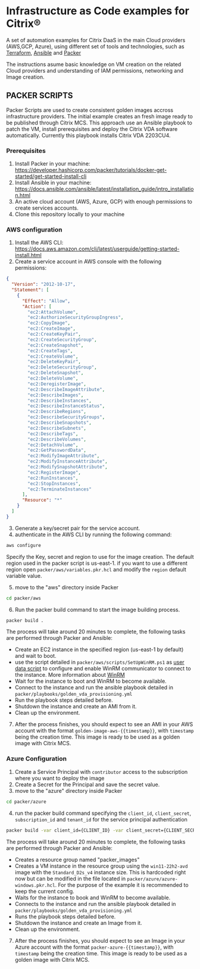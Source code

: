# Infrastructure as Code examples for Citrix®

A set of automation examples for Citrix DaaS in the main Cloud providers (AWS,GCP, Azure), using different set of tools and technologies, such as [Terraform](https://www.terraform.io), [Ansible](https://www.ansible.com) and [Packer](https://www.packer.io)

The instructions asume basic knowledge on VM creation on the related Cloud providers and understanding of IAM permissions, networking and Image creation.

## PACKER SCRIPTS

Packer Scripts are used to create consistent golden images accross infrastructure providers. The initial example creates an fresh image ready to be published through Citrix MCS. This approach use an Ansible playbook to patch the VM, install prerequisites and deploy the Citrix VDA software automatically. Currently this playbook installs Citrix VDA 2203CU4.

### Prerequisites

1. Install Packer in your machine: https://developer.hashicorp.com/packer/tutorials/docker-get-started/get-started-install-cli
2. Install Ansible in your machine: https://docs.ansible.com/ansible/latest/installation_guide/intro_installation.html
3. An active cloud account (AWS, Azure, GCP) with enough permissions to create services accounts.
4. Clone this repository locally to your machine

### AWS configuration

1. Install the AWS CLI: https://docs.aws.amazon.com/cli/latest/userguide/getting-started-install.html
2. Create a service account in AWS console with the following permissions:

```json
{
  "Version": "2012-10-17",
  "Statement": [
    {
      "Effect": "Allow",
      "Action": [
        "ec2:AttachVolume",
        "ec2:AuthorizeSecurityGroupIngress",
        "ec2:CopyImage",
        "ec2:CreateImage",
        "ec2:CreateKeyPair",
        "ec2:CreateSecurityGroup",
        "ec2:CreateSnapshot",
        "ec2:CreateTags",
        "ec2:CreateVolume",
        "ec2:DeleteKeyPair",
        "ec2:DeleteSecurityGroup",
        "ec2:DeleteSnapshot",
        "ec2:DeleteVolume",
        "ec2:DeregisterImage",
        "ec2:DescribeImageAttribute",
        "ec2:DescribeImages",
        "ec2:DescribeInstances",
        "ec2:DescribeInstanceStatus",
        "ec2:DescribeRegions",
        "ec2:DescribeSecurityGroups",
        "ec2:DescribeSnapshots",
        "ec2:DescribeSubnets",
        "ec2:DescribeTags",
        "ec2:DescribeVolumes",
        "ec2:DetachVolume",
        "ec2:GetPasswordData",
        "ec2:ModifyImageAttribute",
        "ec2:ModifyInstanceAttribute",
        "ec2:ModifySnapshotAttribute",
        "ec2:RegisterImage",
        "ec2:RunInstances",
        "ec2:StopInstances",
        "ec2:TerminateInstances"
      ],
      "Resource": "*"
    }
  ]
}
```

3. Generate a key/secret pair for the service account.
4. authenticate in the AWS CLI by running the following command:

```sh
aws configure
```

Specify the Key, secret and region to use for the image creation. The default region used in the packer script is us-east-1. if you want to use a different region open `packer/aws/variables.pkr.hcl` and modify the `region` default variable value.

5. move to the "aws" directory inside Packer

```sh
cd packer/aws
```

6. Run the packer build command to start the image building process.

```sh
packer build .
```

The process will take around 20 minutes to complete, the following tasks are performed through Packer and Ansible:

- Create an EC2 instance in the specified region (us-east-1 by default) and wait to boot.
- use the script detailed in `packer/aws/scripts/SetUpWinRM.ps1` as [user data script](https://docs.aws.amazon.com/AWSEC2/latest/WindowsGuide/ec2-windows-user-data.html) to configure and enable WinRM communicator to connect to the instance. More information about [WinRM](https://developer.hashicorp.com/packer/docs/communicators/winrm)
- Wait for the instance to boot and WinRM to become available.
- Connect to the instance and run the ansible playbook detailed in `packer/playbooks/golden_vda_provisioning.yml`
- Run the playbook steps detailed before.
- Shutdown the instance and create an AMI from it.
- Clean up the environment.

7. After the process finishes, you should expect to see an AMI in your AWS account with the format `golden-image-aws-{{timestamp}}`, with `timestamp` being the creation time. This image is ready to be used as a golden image with Citrix MCS. 

### Azure Configuration
1. Create a Service Principal with `contributor` access to the subscription where you want to deploy the image
2. Create a Secret for the Principal and save the secret value. 
3. move to the "azure" directory inside Packer

```sh
cd packer/azure
```
4. run the packer build command specifying the `client_id`, `client_secret`, `subscription_id` and `tenant_id` for the service principal authentication

```sh
packer build -var client_id={CLIENT_ID} -var client_secret={CLIENT_SECRET} -var subscription_id={SUBSCRIPTION_ID} -var tenant_id={TENANT_ID}
```

The process will take around 20 minutes to complete, the following tasks are performed through Packer and Ansible:
- Creates a resource group named "packer_images"
- Creates a VM instance in the resource group using the `win11-22h2-avd` image with the `Standard_D2s_v4` instance size. This is hardcoded right now but can be modified in the file located in `packer/azure/azure-windows.pkr.hcl`. For the purpose of the example it is recommended to keep the current config. 
- Waits for the instance to book and WinRM to become available. 
- Connects to the instance and run the ansible playbook detailed in `packer/playbooks/golden_vda_provisioning.yml`
- Runs the playbook steps detailed before.
- Shutdown the instance and create an Image from it.
- Clean up the environment.

7. After the process finishes, you should expect to see an Image in your Azure account with the format `packer-azure-{{timestamp}}`, with `timestamp` being the creation time. This image is ready to be used as a golden image with Citrix MCS. 
